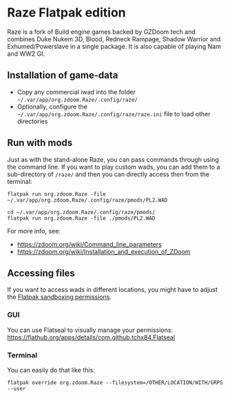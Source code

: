 # Raze Flatpak edition

Raze is a fork of Build engine games backed by GZDoom tech and combines Duke Nukem 3D, Blood, Redneck Rampage, Shadow Warrior and Exhumed/Powerslave in a single package. It is also capable of playing Nam and WW2 GI.

## Installation of game-data

* Copy any commercial iwad into the folder `~/.var/app/org.zdoom.Raze/.config/raze/`
* Optionally, configure the `~/.var/app/org.zdoom.Raze/.config/raze/raze.ini` file to load other directories

## Run with mods
Just as with the stand-alone Raze, you can pass commands through using the command line. If you want to play custom wads, you can add them to a sub-directory of `/raze/` and then you can directly access then from the terminal:

```
flatpak run org.zdoom.Raze -file ~/.var/app/org.zdoom.Raze/.config/raze/pmods/PL2.WAD
```

```
cd ~/.var/app/org.zdoom.Raze/.config/raze/pmods/
flatpak run org.zdoom.Raze -file ./pmods/PL2.WAD
```

For more info, see:

* https://zdoom.org/wiki/Command_line_parameters
* https://zdoom.org/wiki/Installation_and_execution_of_ZDoom

## Accessing files
If you want to access wads in different locations, you might have to adjust the [Flatpak sandboxing permissions](http://docs.flatpak.org/en/latest/sandbox-permissions.html). 

### GUI
You can use Flatseal to visually manage your permissions:
https://flathub.org/apps/details/com.github.tchx84.Flatseal

### Terminal

You can easily do that like this:

```
flatpak override org.zdoom.Raze --filesystem=/OTHER/LOCATION/WITH/GRPS --user
```
 
